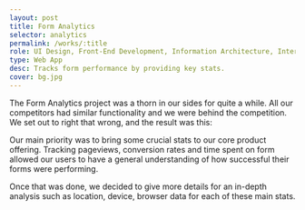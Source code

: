 ```yaml
---
layout: post
title: Form Analytics
selector: analytics
permalink: /works/:title
role: UI Design, Front-End Development, Information Architecture, Interaction Design
type: Web App
desc: Tracks form performance by providing key stats.
cover: bg.jpg
---
```


The Form Analytics project was a thorn in our sides for quite a while. All our competitors had similar functionality and we were behind the competition. We set out to right that wrong, and the result was this:

Our main priority was to bring some crucial stats to our core product offering. Tracking pageviews, conversion rates and time spent on form allowed our users to have a general understanding of how successful their forms were performing. 

Once that was done, we decided to give more details for an in-depth analysis such as location, device, browser data for each of these main stats.